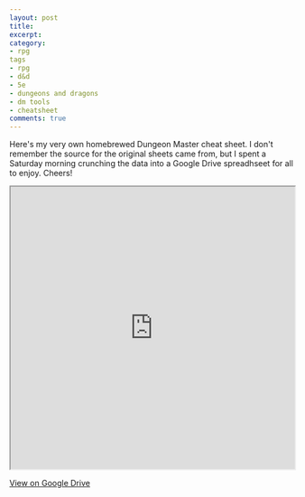 ```yaml
---
layout: post
title:
excerpt:
category:
- rpg
tags
- rpg
- d&d
- 5e
- dungeons and dragons
- dm tools
- cheatsheet
comments: true
---
```


Here's my very own homebrewed Dungeon Master cheat sheet.  I don't remember the source for the original sheets came from, but I spent a Saturday morning crunching the data into a Google Drive spreadhseet for all to enjoy.  Cheers!

<iframe src="https://docs.google.com/spreadsheets/d/1tTGZvM-RFHfKAIvsxxxZ9wqAfrMsiK9vgnU7sJaft0o/pubhtml?widget=true&amp;headers=false" style="width: 100%; height: 500px"></iframe>

[View on Google Drive](https://docs.google.com/spreadsheets/d/1tTGZvM-RFHfKAIvsxxxZ9wqAfrMsiK9vgnU7sJaft0o/edit?usp=sharing)